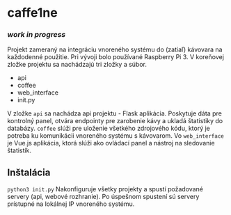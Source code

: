 # caffe1ne
### *work in progress*

Projekt zameraný na integráciu vnoreného systému do (zatiaľ) kávovara na každodenné použitie. Pri vývoji bolo používané Raspberry Pi 3. V koreňovej zložke projektu sa nachádzajú tri zložky a súbor.
 - api
 - coffee
 - web_interface
 - init.py

V zložke ```api``` sa nachádza api projektu - Flask aplikácia. Poskytuje dáta pre kontrolný panel, otvára endpointy pre zarobenie kávy a ukladá štatistiky do databázy.
```coffee``` slúži pre uloženie všetkého zdrojového kódu, ktorý je potreba ku komunikácii vnoreného systému s kávovarom.
Vo ```web_interface``` je Vue.js aplikácia, ktorá slúži ako ovládací panel a nástroj na sledovanie štatistík.

## Inštalácia
```python3 init.py```
Nakonfiguruje všetky projekty a spustí požadované servery (api, webové rozhranie). Po úspešnom spustení sú servery prístupné na lokálnej IP vnoreného systému.